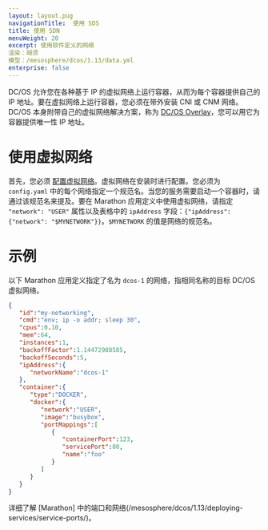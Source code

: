 ```yaml
---
layout: layout.pug
navigationTitle:  使用 SDS
title: 使用 SDN
menuWeight: 20
excerpt: 使用软件定义的网络
渲染：胡须
模型：/mesosphere/dcos/1.13/data.yml
enterprise: false
---
```



DC/OS 允许您在各种基于 IP 的虚拟网络上运行容器，从而为每个容器提供自己的 IP 地址。要在虚拟网络上运行容器，您必须在带外安装 CNI 或 CNM 网络。DC/OS 本身附带自己的虚拟网络解决方案，称为 [DC/OS Overlay](/mesosphere/dcos/1.13/networking/SDN/dcos-overlay/)，您可以用它为容器提供唯一性 IP 地址。

# 使用虚拟网络

首先，您必须 [配置虚拟网络](/mesosphere/dcos/1.13/networking/SDN/dcos-overlay/)。虚拟网络在安装时进行配置。您必须为 `config.yaml` 中的每个网络指定一个规范名。当您的服务需要启动一个容器时，请通过该规范名来提及。要在 Marathon 应用定义中使用虚拟网络，请指定 `"network": "USER"` 属性以及表格中的 `ipAddress` 字段：`{"ipAddress": {"network": "$MYNETWORK"}}`。`$MYNETWORK` 的值是网络的规范名。

# 示例

以下 Marathon 应用定义指定了名为 `dcos-1` 的网络，指相同名称的目标 DC/OS 虚拟网络。

```json
{
   "id":"my-networking",
   "cmd":"env; ip -o addr; sleep 30",
   "cpus":0.10,
   "mem":64,
   "instances":1,
   "backoffFactor":1.14472988585,
   "backoffSeconds":5,
   "ipAddress":{
      "networkName":"dcos-1"
   },
   "container":{
      "type":"DOCKER",
      "docker":{
         "network":"USER",
         "image":"busybox",
         "portMappings":[
            {
               "containerPort":123,
               "servicePort":80,
               "name":"foo"
            }
         ]
      }
   }
}
```

详细了解 [Marathon] 中的端口和网络(/mesosphere/dcos/1.13/deploying-services/service-ports/)。
